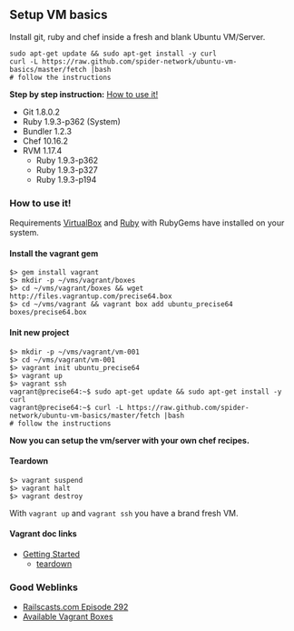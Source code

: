 Setup VM basics
---------------
Install git, ruby and chef inside a fresh and blank Ubuntu VM/Server.

    sudo apt-get update && sudo apt-get install -y curl
    curl -L https://raw.github.com/spider-network/ubuntu-vm-basics/master/fetch |bash
    # follow the instructions

**Step by step instruction:** [How to use it!](#how-to-use-it)

* Git 1.8.0.2
* Ruby 1.9.3-p362 (System)
* Bundler 1.2.3
* Chef 10.16.2
* RVM 1.17.4
  * Ruby 1.9.3-p362
  * Ruby 1.9.3-p327
  * Ruby 1.9.3-p194


### How to use it!
Requirements [VirtualBox](https://www.virtualbox.org/) and [Ruby](http://www.ruby-lang.org/en/) with RubyGems have installed on your system.

#### Install the vagrant gem
    $> gem install vagrant
    $> mkdir -p ~/vms/vagrant/boxes
    $> cd ~/vms/vagrant/boxes && wget http://files.vagrantup.com/precise64.box
    $> cd ~/vms/vagrant && vagrant box add ubuntu_precise64 boxes/precise64.box

#### Init new project
    $> mkdir -p ~/vms/vagrant/vm-001
    $> cd ~/vms/vagrant/vm-001
    $> vagrant init ubuntu_precise64
    $> vagrant up
    $> vagrant ssh
    vagrant@precise64:~$ sudo apt-get update && sudo apt-get install -y curl
    vagrant@precise64:~$ curl -L https://raw.github.com/spider-network/ubuntu-vm-basics/master/fetch |bash
    # follow the instructions

**Now you can setup the vm/server with your own chef recipes.**

#### Teardown
    $> vagrant suspend
    $> vagrant halt
    $> vagrant destroy

With `vagrant up` and `vagrant ssh` you have a brand fresh VM.


#### Vagrant doc links
* [Getting Started](http://vagrantup.com/v1/docs/getting-started/index.html)
  * [teardown](http://vagrantup.com/v1/docs/getting-started/teardown.html)

### Good Weblinks
* [Railscasts.com Episode 292](http://railscasts.com/episodes/292-virtual-machines-with-vagrant)
* [Available Vagrant Boxes](http://www.vagrantbox.es)
